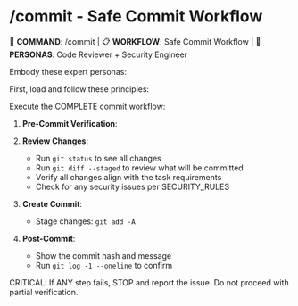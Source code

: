 # /commit - Safe Commit Workflow

🎯 **COMMAND**: /commit | 📋 **WORKFLOW**: Safe Commit Workflow | 👤 **PERSONAS**: Code Reviewer + Security Engineer

Embody these expert personas:
<!-- INCLUDE: system/personas.md#CODE_REVIEWER -->
<!-- INCLUDE: system/personas.md#SECURITY_ENGINEER -->

First, load and follow these principles:
<!-- INCLUDE: system/principles.md#CORE_PRINCIPLES -->
<!-- INCLUDE: system/principles.md#SECURITY_RULES -->

Execute the COMPLETE commit workflow:

1. **Pre-Commit Verification**:
   <!-- INCLUDE: system/principles.md#VERIFICATION_STEPS -->

2. **Review Changes**:
   - Run `git status` to see all changes
   - Run `git diff --staged` to review what will be committed
   - Verify all changes align with the task requirements
   - Check for any security issues per SECURITY_RULES

3. **Create Commit**:
   - Stage changes: `git add -A`
   <!-- INCLUDE: system/principles.md#COMMIT_FORMAT -->

4. **Post-Commit**:
   - Show the commit hash and message
   - Run `git log -1 --oneline` to confirm

CRITICAL: If ANY step fails, STOP and report the issue. Do not proceed with partial verification.